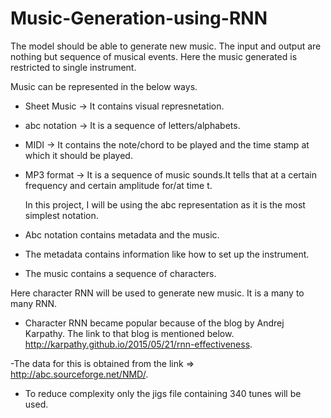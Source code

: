 # Music-Generation-using-RNN

The model should be able to generate new music. The input and output are nothing but sequence of musical events. Here the music generated  is restricted to single instrument.

Music can be represented in the below ways.
- Sheet Music -> It contains visual represnetation.
- abc notation -> It is a sequence of letters/alphabets.
- MIDI -> It contains the note/chord to be played and the time stamp at which it should be played.
- MP3 format -> It is a sequence of music sounds.It tells that at a certain frequency and certain amplitude for/at time t.

  In this project, I will be using the abc representation as it is the most simplest notation.
- Abc notation contains metadata and the music.
- The metadata contains information like how to set up the instrument.
- The music contains a sequence of characters.

Here character RNN will be used to generate new music. It is a many to many RNN.
- Character RNN became popular because of the blog by Andrej Karpathy. The link to that blog is mentioned below.
  http://karpathy.github.io/2015/05/21/rnn-effectiveness.
  
-The data for this is obtained from the link => http://abc.sourceforge.net/NMD/.
- To reduce complexity only the jigs file containing 340 tunes will be used.
  
